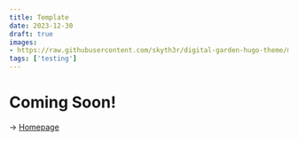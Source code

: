 ```yaml
---
title: Template
date: 2023-12-30
draft: true
images: 
- https://raw.githubusercontent.com/skyth3r/digital-garden-hugo-theme/main/images/digital-garden-logo.png
tags: ['testing']
---
```


# Coming Soon!

→ [Homepage](/)